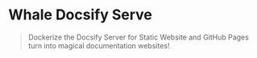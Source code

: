 # Whale Docsify Serve

> Dockerize the Docsify Server for Static Website and GitHub Pages turn into magical documentation websites!
